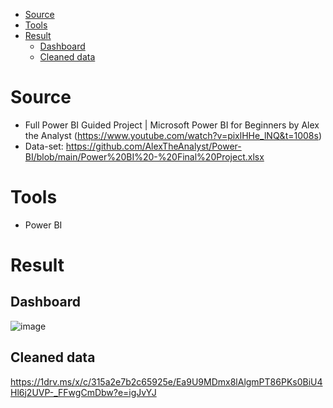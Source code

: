 - [Source](#source)
- [Tools](#tools)
- [Result](#result)
  * [Dashboard](#dashboard)
  * [Cleaned data](#cleaned-data)

# Source
- Full Power BI Guided Project | Microsoft Power BI for Beginners by Alex the Analyst (https://www.youtube.com/watch?v=pixlHHe_lNQ&t=1008s)
- Data-set: https://github.com/AlexTheAnalyst/Power-BI/blob/main/Power%20BI%20-%20Final%20Project.xlsx
  
# Tools
- Power BI

# Result
## Dashboard
![image](https://github.com/user-attachments/assets/56c424f0-aebb-4f3d-a8e2-755d84cd0b33)

## Cleaned data
https://1drv.ms/x/c/315a2e7b2c65925e/Ea9U9MDmx8lAlgmPT86PKs0BiU4Hl6j2UVP-_FFwgCmDbw?e=igJvYJ





